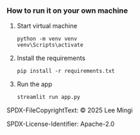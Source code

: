 ### How to run it on your own machine

1. Start virtual machine

   ```
   python -m venv venv
   venv\Scripts\activate
   ```

2. Install the requirements

   ```
   pip install -r requirements.txt
   ```

3. Run the app

   ```
   streamlit run app.py
   ```

SPDX-FileCopyrightText: © 2025 Lee Mingi

SPDX-License-Identifier: Apache-2.0

